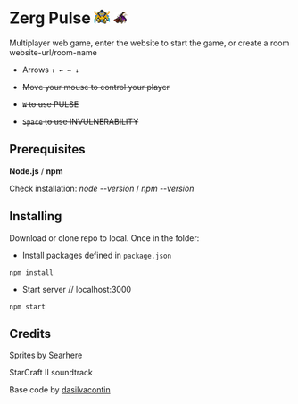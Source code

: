 # Zerg Pulse ![alt tag](https://github.com/Qu4k3/zerg-pulse/blob/master/public/img/zealot-small.png) ![alt tag](https://github.com/Qu4k3/zerg-pulse/blob/master/public/img/zergling.png)
Multiplayer web game, enter the website to start the game, or create a room website-url/room-name 

* Arrows ``↑ ← → ↓``

* ~~Move your mouse to control your player~~

* ~~``W`` to use PULSE~~ 

* ~~``Space`` to use INVULNERABILITY~~

## Prerequisites

**Node.js** / **npm**

Check installation: *node --version* / *npm --version*


## Installing

Download or clone repo to local.
Once in the folder:

* Install packages defined in ``package.json``
```
npm install
```
* Start server // localhost:3000
```
npm start
```

## Credits
Sprites by [Searhere](http://searhere.deviantart.com)

StarCraft II soundtrack

Base code by [dasilvacontin](https://github.com/dasilvacontin)
